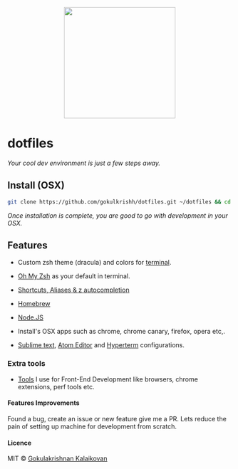 <p align="center"><img src="https://raw.githubusercontent.com/gokulkrishh/dotfiles/master/logo.png" width="250" height="250"/></p>

# dotfiles

*Your cool dev environment is just a few steps away.*

## Install (OSX)

```sh
git clone https://github.com/gokulkrishh/dotfiles.git ~/dotfiles && cd ~/dotfiles && bash install.sh
```

*Once installation is complete, you are good to go with development in your OSX.*

## Features

  - Custom zsh theme (dracula) and colors for [terminal](https://raw.githubusercontent.com/gokulkrishh/dotfiles/master/terminal.png).

  - [Oh My Zsh](https://github.com/robbyrussell/oh-my-zsh) as your default in terminal.
  
  - [Shortcuts, Aliases & z autocompletion](https://github.com/gokulkrishh/dotfiles/blob/master/docs/Aliases.md)

  - [Homebrew](http://brew.sh/) 

  - [Node.JS](https://nodejs.org/en/)
	
  - Install's OSX apps such as chrome, chrome canary, firefox, opera etc,.
  
  - [Sublime text](https://github.com/gokulkrishh/dotfiles/tree/master/sublime), [Atom Editor](https://github.com/gokulkrishh/dotfiles/tree/master/atom) and [Hyperterm](https://github.com/gokulkrishh/dotfiles/blob/master/hyperterm/hyperterm.js) configurations.

### Extra tools

 - [Tools](https://github.com/gokulkrishh/Tools-I-use) I use for Front-End Development like browsers, chrome extensions, perf tools etc.

#### Features Improvements
Found a bug, create an issue or new feature give me a PR. Lets reduce the pain of setting up machine for development from scratch.

#### Licence

MIT © [Gokulakrishnan Kalaikovan](http://github.com/gokulkrishh)   
